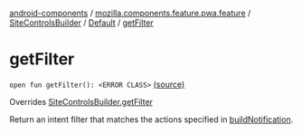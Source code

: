 [android-components](../../../index.md) / [mozilla.components.feature.pwa.feature](../../index.md) / [SiteControlsBuilder](../index.md) / [Default](index.md) / [getFilter](./get-filter.md)

# getFilter

`open fun getFilter(): <ERROR CLASS>` [(source)](https://github.com/mozilla-mobile/android-components/blob/master/components/feature/pwa/src/main/java/mozilla/components/feature/pwa/feature/SiteControlsBuilder.kt#L50)

Overrides [SiteControlsBuilder.getFilter](../get-filter.md)

Return an intent filter that matches the actions specified in [buildNotification](../build-notification.md).

